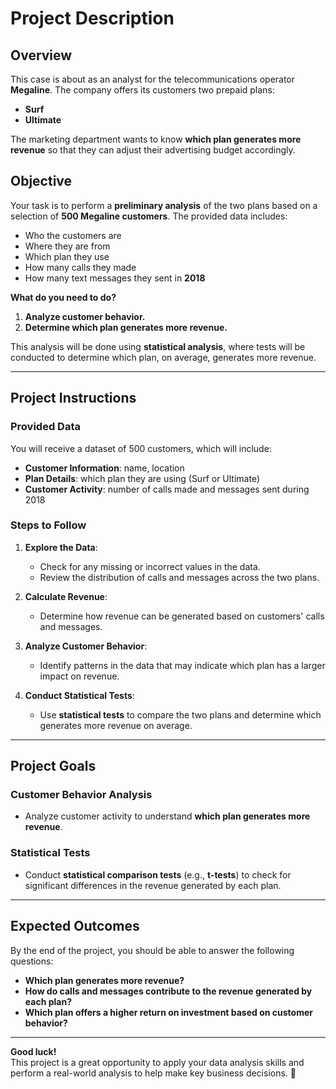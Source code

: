 # **Project Description**

## **Overview**
This case is about as an analyst for the telecommunications operator **Megaline**. The company offers its customers two prepaid plans:

- **Surf**
- **Ultimate**

The marketing department wants to know **which plan generates more revenue** so that they can adjust their advertising budget accordingly.

## **Objective**
Your task is to perform a **preliminary analysis** of the two plans based on a selection of **500 Megaline customers**. The provided data includes:

- Who the customers are
- Where they are from
- Which plan they use
- How many calls they made
- How many text messages they sent in **2018**

**What do you need to do?**

1. **Analyze customer behavior.**
2. **Determine which plan generates more revenue.**

This analysis will be done using **statistical analysis**, where tests will be conducted to determine which plan, on average, generates more revenue.

---

## **Project Instructions**

### **Provided Data**
You will receive a dataset of 500 customers, which will include:

- **Customer Information**: name, location
- **Plan Details**: which plan they are using (Surf or Ultimate)
- **Customer Activity**: number of calls made and messages sent during 2018

### **Steps to Follow**

1. **Explore the Data**:
    - Check for any missing or incorrect values in the data.
    - Review the distribution of calls and messages across the two plans.

2. **Calculate Revenue**:
    - Determine how revenue can be generated based on customers' calls and messages.

3. **Analyze Customer Behavior**:
    - Identify patterns in the data that may indicate which plan has a larger impact on revenue.

4. **Conduct Statistical Tests**:
    - Use **statistical tests** to compare the two plans and determine which generates more revenue on average.

---

## **Project Goals**

### **Customer Behavior Analysis**

- Analyze customer activity to understand **which plan generates more revenue**.
  
### **Statistical Tests**

- Conduct **statistical comparison tests** (e.g., **t-tests**) to check for significant differences in the revenue generated by each plan.
  
---

## **Expected Outcomes**

By the end of the project, you should be able to answer the following questions:

- **Which plan generates more revenue?**
- **How do calls and messages contribute to the revenue generated by each plan?**
- **Which plan offers a higher return on investment based on customer behavior?**

---

**Good luck!**  
This project is a great opportunity to apply your data analysis skills and perform a real-world analysis to help make key business decisions. 🚀
